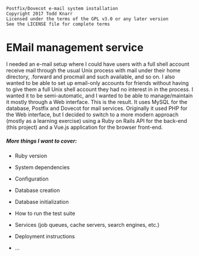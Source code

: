     Postfix/Dovecot e-mail system installation
    Copyright 2017 Todd Knarr
    Licensed under the terms of the GPL v3.0 or any later version
    See the LICENSE file for complete terms
    
# EMail management service

I needed an e-mail setup where I could have users with a full shell account receive
mail through the usual Unix process with mail under their home directory, .forward
and procmail and such available, and so on. I also wanted to be able to set up
email-only accounts for friends without having to give them a full Unix shell
account they had no interest in in the process. I wanted it to be semi-automatic,
and I wanted to be able to manage/maintain it mostly through a Web interface. This
is the result. It uses MySQL for the database, Postfix and Dovecot for mail services.
Originally it used PHP for the Web interface, but I decided to switch to a more modern
approach (mostly as a learning exercise) using a Ruby on Rails API for the back-end
(this project) and a Vue.js application for the browser front-end.

##### More things I want to cover:

* Ruby version

* System dependencies

* Configuration

* Database creation

* Database initialization

* How to run the test suite

* Services (job queues, cache servers, search engines, etc.)

* Deployment instructions

* ...
